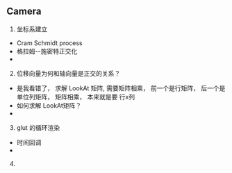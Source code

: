 
## Camera
1. 坐标系建立
- Cram Schmidt process
- 格拉姆--施密特正交化
- 

2. 位移向量为何和轴向量是正交的关系？
- 是我看错了， 求解 LookAt 矩阵, 需要矩阵相乘， 前一个是行矩阵， 后一个是单位列矩阵， 矩阵相乘， 本来就是要 行x列
- 如何求解 LookAt矩阵？
- 

3. glut 的循环渲染
- 时间回调
- 

4. 